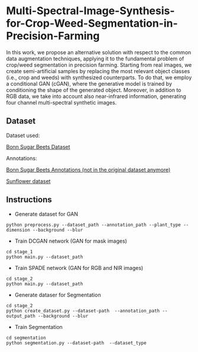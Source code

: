 # Multi-Spectral-Image-Synthesis-for-Crop-Weed-Segmentation-in-Precision-Farming
 In this work, we propose an alternative solution with respect to the common data augmentation techniques, applying it to the fundamental problem of crop/weed segmentation in precision farming. Starting from real images, we create semi-artificial samples by replacing the most relevant object classes (i.e., crop and weeds) with synthesized counterparts. To do that, we employ a conditional GAN (cGAN), where the generative model is trained by conditioning the shape of the generated object. Moreover, in addition to RGB data, we take into account also near-infrared information, generating four channel multi-spectral synthetic images.



## Dataset

Dataset used:

[Bonn Sugar Beets Dataset](http://www.ipb.uni-bonn.de/datasets_IJRR2017/annotations/cropweed/)

Annotations:

[Bonn Sugar Beets Annotations (not in the original dataset anymore)](https://gitlab.com/ibiscp/sugar_beet_annotation)

[Sunflower dataset ](http://www.dis.uniroma1.it/~labrococo/fsd/sunflowerdatasets.html)


## Instructions

* Generate dataset for GAN

`python preprocess.py --dataset_path --annotation_path --plant_type --dimension --background --blur`

* Train DCGAN network (GAN for mask images)

```
cd stage_1
python main.py --dataset_path
```

* Train SPADE network (GAN for RGB and NIR images)

```
cd stage_2
python main.py --dataset_path
```

* Generate dataser for Segmentation

```
cd stage_2
python create_dataset.py --dataset-path  --annotation_path --output_path --background --blur
```

* Train Segmentation

```
cd segmentation
python segmentation.py --dataset-path  --dataset_type
```
